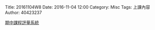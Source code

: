 Title: 20161104W8
Date: 2016-11-04 12:00
Category: Misc
Tags: 上課內容
Author: 40423237
<!-- PELICAN_END_SUMMARY -->
<p><a href="http://pygroup-ag100.rhcloud.com">期中課程評量系統</a></p>